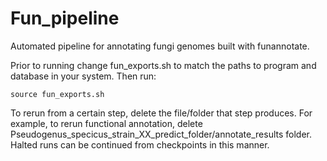 # Fun_pipeline
Automated pipeline for annotating fungi genomes built with funannotate.

Prior to running change fun_exports.sh to match the paths to program and database in your system. Then run:

`source fun_exports.sh`

To rerun from a certain step, delete the file/folder that step produces. For example, to rerun functional annotation, delete Pseudogenus_specicus_strain_XX_predict_folder/annotate_results folder. Halted runs can be continued from checkpoints in this manner.

